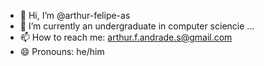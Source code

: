 - 👋 Hi, I’m @arthur-felipe-as
- 🌱 I’m currently an undergraduate in computer sciencie ...
- 📫 How to reach me: arthur.f.andrade.s@gmail.com
- 😄 Pronouns: he/him


<!---
arthur-felipe-as/arthur-felipe-as is a ✨ special ✨ repository because its `README.md` (this file) appears on your GitHub profile.
You can click the Preview link to take a look at your changes.
--->
